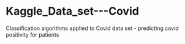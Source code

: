 # Kaggle_Data_set---Covid
Classification algorithms applied to Covid data set - predicting covid positivity for patients
